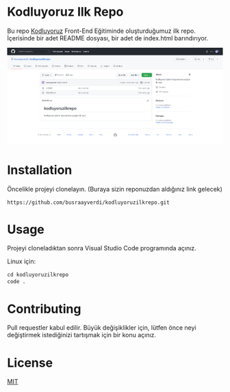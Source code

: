 # Kodluyoruz Ilk Repo

Bu repo [Kodluyoruz](https://www.kodluyoruz.org/) Front-End Eğitiminde oluşturduğumuz ilk repo. İçerisinde bir adet README dosyası, bir adet de index.html barındırıyor.

![Kodluyoruz](https://github.com/busraayverdi/kodluyoruzilkrepo/blob/main/kodluyoruz.png)

# Installation


Öncelikle projeyi clonelayın. (Buraya sizin reponuzdan aldığınız link gelecek)

```
https://github.com/busraayverdi/kodluyoruzilkrepo.git
```
# Usage

Projeyi cloneladıktan sonra Visual Studio Code programında açınız.

Linux için:

```
cd kodluyoruzilkrepo
code .
```
# Contributing

Pull requestler kabul edilir. Büyük değişiklikler için, lütfen önce neyi değiştirmek istediğinizi tartışmak için bir konu açınız.

# License

[MIT](https://choosealicense.com/licenses/mit/) 
